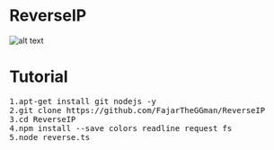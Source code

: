 # ReverseIP

![alt text](https://github.com/FajarTheGGman/ReverseIP/blob/master/.img/Screenshot_2019-04-05-07-06-56-002_com.termux.png)

# Tutorial
<pre>
1.apt-get install git nodejs -y
2.git clone https://github.com/FajarTheGGman/ReverseIP
3.cd ReverseIP
4.npm install --save colors readline request fs
5.node reverse.ts
</pre>
